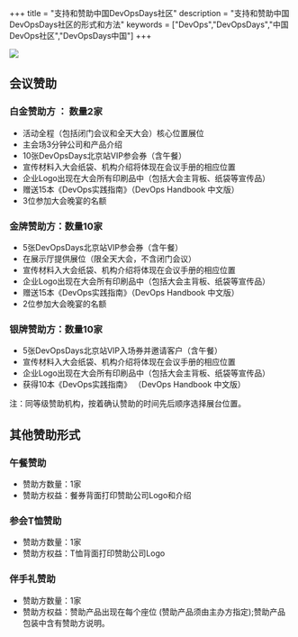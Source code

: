 +++
title = "支持和赞助中国DevOpsDays社区"
description = "支持和赞助中国DevOpsDays社区的形式和方法"
keywords = ["DevOps","DevOpsDays","中国DevOps社区","DevOpsDays中国"]
+++

![](/old/sponsor.jpg)
## 会议赞助


### 白金赞助方 ： 数量2家

* 活动全程（包括闭门会议和全天大会）核心位置展位
* 主会场3分钟公司和产品介绍
* 10张DevOpsDays北京站VIP参会券（含午餐）
* 宣传材料入大会纸袋、机构介绍将体现在会议手册的相应位置
* 企业Logo出现在大会所有印刷品中（包括大会主背板、纸袋等宣传品）
* 赠送15本《DevOps实践指南》（DevOps Handbook 中文版）
* 3位参加大会晚宴的名额

### 金牌赞助方：数量10家

* 5张DevOpsDays北京站VIP参会券（含午餐）
* 在展示厅提供展位（限全天大会，不含闭门会议）
* 宣传材料入大会纸袋、机构介绍将体现在会议手册的相应位置
* 企业Logo出现在大会所有印刷品中（包括大会主背板、纸袋等宣传品）
* 赠送15本《DevOps实践指南》（DevOps Handbook 中文版）
* 2位参加大会晚宴的名额

### 银牌赞助方：数量10家

* 5张DevOpsDays北京站VIP入场券并邀请客户（含午餐）
* 宣传材料入大会纸袋、机构介绍将体现在会议手册的相应位置
* 企业Logo出现在大会所有印刷品中（包括大会主背板、纸袋等宣传品）
* 获得10本《DevOps实践指南》 （DevOps Handbook 中文版）

注：同等级赞助机构，按着确认赞助的时间先后顺序选择展台位置。


## 其他赞助形式

### 午餐赞助

* 赞助方数量：1家
* 赞助方权益：餐券背面打印赞助公司Logo和介绍



### 参会T恤赞助

* 赞助方数量：1家
* 赞助方权益：T恤背面打印赞助公司Logo


### 伴手礼赞助

* 赞助方数量：1家
* 赞助方权益：赞助产品出现在每个座位 (赞助产品须由主办方指定);赞助产品包装中含有赞助方说明。


